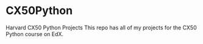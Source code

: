 # CX50Python
Harvard CX50 Python Projects
This repo has all of my projects for the CX50 Python course on EdX.
